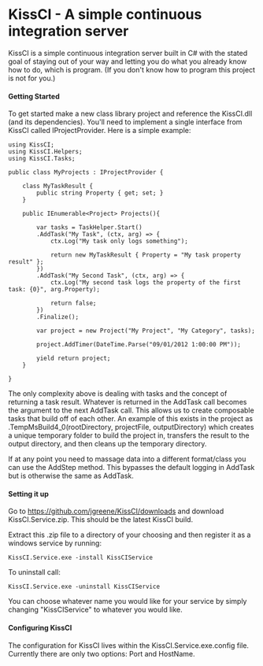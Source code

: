 KissCI - A simple continuous integration server
=======================================

KissCI is a simple continuous integration server built in C# with the stated goal of staying out of your way and letting you do what you already know how to do, which is program.  (If you don't know how to program this project is not for you.)


#### Getting Started

To get started make a new class library project and reference the KissCI.dll (and its dependencies).  You'll need to implement a single interface from KissCI called IProjectProvider.  Here is a simple example:

    using KissCI;
    using KissCI.Helpers;
    using KissCI.Tasks;

    public class MyProjects : IProjectProvider {

        class MyTaskResult {
            public string Property { get; set; }
        }

        public IEnumerable<Project> Projects(){

            var tasks = TaskHelper.Start()
            .AddTask("My Task", (ctx, arg) => {
                ctx.Log("My task only logs something");

                return new MyTaskResult { Property = "My task property result" };
            })
            .AddTask("My Second Task", (ctx, arg) => {
                ctx.Log("My second task logs the property of the first task: {0}", arg.Property);

                return false;
            })
            .Finalize();

            var project = new Project("My Project", "My Category", tasks);

            project.AddTimer(DateTime.Parse("09/01/2012 1:00:00 PM"));

            yield return project;
        }

    }

The only complexity above is dealing with tasks and the concept of returning a task result.  Whatever is returned in the AddTask call becomes the argument to the next AddTask call.  This allows us to create composable tasks that build off of each other.  An example of this exists in the project as .TempMsBuild4_0(rootDirectory, projectFile, outputDirectory) which creates a unique temporary folder to build the project in, transfers the result to the output directory, and then cleans up the temporary directory.

If at any point you need to massage data into a different format/class you can use the AddStep method.  This bypasses the default logging in AddTask but is otherwise the same as AddTask.

#### Setting it up

Go to https://github.com/jgreene/KissCI/downloads and download KissCI.Service.zip.  This should be the latest KissCI build.

Extract this .zip file to a directory of your choosing and then register it as a windows service by running:

    KissCI.Service.exe -install KissCIService

To uninstall call:

    KissCI.Service.exe -uninstall KissCIService

You can choose whatever name you would like for your service by simply changing "KissCIService" to whatever you would like.

#### Configuring KissCI

The configuration for KissCI lives within the KissCI.Service.exe.config file.  Currently there are only two options: Port and HostName.

